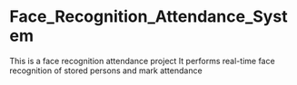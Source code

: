 # Face_Recognition_Attendance_System
This is a face recognition attendance project
It performs real-time face recognition of stored persons and mark attendance
